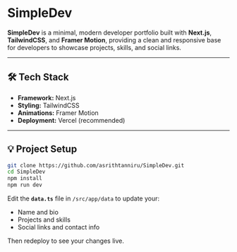 
# SimpleDev

**SimpleDev** is a minimal, modern developer portfolio built with **Next.js**, **TailwindCSS**, and **Framer Motion**, providing a clean and responsive base for developers to showcase projects, skills, and social links.

---

## 🛠️ Tech Stack

* **Framework:** Next.js
* **Styling:** TailwindCSS
* **Animations:** Framer Motion
* **Deployment:** Vercel (recommended)

---

## 💡 Project Setup

```bash
git clone https://github.com/asrithtanniru/SimpleDev.git
cd SimpleDev
npm install
npm run dev
```

Edit the **`data.ts`** file in `/src/app/data` to update your:

* Name and bio
* Projects and skills
* Social links and contact info

Then redeploy to see your changes live.
